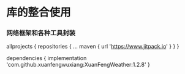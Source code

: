 
<h1>库的整合使用</h1>

<h3>网络框架和各种工具封装</h3>


allprojects {
		repositories {
			...
			maven { url 'https://www.jitpack.io' }
		}
	}
  
  
  
  dependencies {
	        implementation 'com.github.xuanfengwuxiang:XuanFengWeather:1.2.8'
	}


